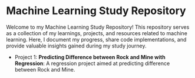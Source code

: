 # Machine Learning Study Repository

Welcome to my Machine Learning Study Repository! This repository serves as a collection of my learnings, projects, and resources related to machine learning. Here, I document my progress, share code implementations, and provide valuable insights gained during my study journey.

- Project 1: **Predicting Difference between Rock and Mine with Regression**: A regression project aimed at predicting difference between Rock and Mine.
